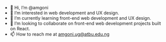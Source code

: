 - 👋 Hi, I’m @amgoni
- 👀 I’m interested in web development and UX design.
- 🌱 I’m currently learning front-end web development and UX design.
- 💞️ I’m looking to collaborate on front-end web development projects built on React.
- 📫 How to reach me at amgoni.ug@atbu.edu.ng

<!---
amgoni/amgoni is a ✨ special ✨ repository because its `README.md` (this file) appears on your GitHub profile.
You can click the Preview link to take a look at your changes.
--->
